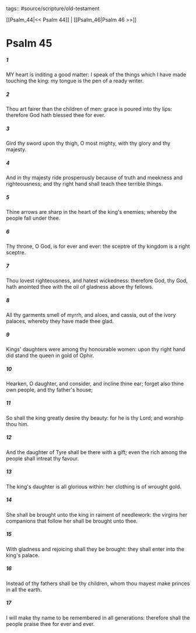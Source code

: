 tags:: #source/scripture/old-testament

[[Psalm_44|<< Psalm 44]] | [[Psalm_46|Psalm 46 >>]]

# Psalm 45

##### 1

MY heart is inditing a good matter: I speak of the things which I have made touching the king: my tongue is the pen of a ready writer.

##### 2

Thou art fairer than the children of men: grace is poured into thy lips: therefore God hath blessed thee for ever.

##### 3

Gird thy sword upon thy thigh, O most mighty, with thy glory and thy majesty.

##### 4

And in thy majesty ride prosperously because of truth and meekness and righteousness; and thy right hand shall teach thee terrible things.

##### 5

Thine arrows are sharp in the heart of the king's enemies; whereby the people fall under thee.

##### 6

Thy throne, O God, is for ever and ever: the sceptre of thy kingdom is a right sceptre.

##### 7

Thou lovest righteousness, and hatest wickedness: therefore God, thy God, hath anointed thee with the oil of gladness above thy fellows.

##### 8

All thy garments smell of myrrh, and aloes, and cassia, out of the ivory palaces, whereby they have made thee glad.

##### 9

Kings' daughters were among thy honourable women: upon thy right hand did stand the queen in gold of Ophir.

##### 10

Hearken, O daughter, and consider, and incline thine ear; forget also thine own people, and thy father's house;

##### 11

So shall the king greatly desire thy beauty: for he is thy Lord; and worship thou him.

##### 12

And the daughter of Tyre shall be there with a gift; even the rich among the people shall intreat thy favour.

##### 13

The king's daughter is all glorious within: her clothing is of wrought gold.

##### 14

She shall be brought unto the king in raiment of needlework: the virgins her companions that follow her shall be brought unto thee.

##### 15

With gladness and rejoicing shall they be brought: they shall enter into the king's palace.

##### 16

Instead of thy fathers shall be thy children, whom thou mayest make princes in all the earth.

##### 17

I will make thy name to be remembered in all generations: therefore shall the people praise thee for ever and ever.
